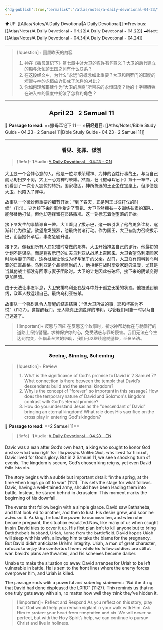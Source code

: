 ```yaml
---
{"dg-publish":true,"permalink":"/atlas/notes/a-daily-devotional-04-23/","noteIcon":""}
---
```


 ⬆️UP: [[Atlas/Notes/A Daily Devotional\|A Daily Devotional]]
⬅️Previous: [[Atlas/Notes/A Daily Devotional - 04.22\|A Daily Devotional - 04.22]]
➡️Next: [[Atlas/Notes/A Daily Devotional - 04.24\|A Daily Devotional - 04.24]]

---

> [!question]+ 回顾昨天的内容
> 1. ⁠神在《撒母耳记下》第七章中对大卫的应许有何意义？大卫的后代建立的殿与永恒的王国之间有什么联系？
> 2. 在这段经文中，为什么“永远”的概念如此重要？大卫和所罗门的国度的短暂与神的永恒应许形成了怎样的对比？
> 3. 你如何理解耶稣作为“大卫的后裔”所带来的永恒国度？祂的十字架牺牲在进入神的国度中扮演了怎样的角色？



---
## <center>April 23-  2 Samuel 11</center>

📖 **Passage to read**: ==撒母耳记下 11==
⭐**研经题目**: [[Atlas/Notes/Bible Study Guide - 04.23 - 2 Samuel 11\|Bible Study Guide - 04.23 - 2 Samuel 11]]

---
### <center>看见、犯罪、谋划</center>

> [!info]- 🎙️Audio: [A Daily Devotional - 04.23 - CN]()

大卫是一个合神心意的人，他是一位寻求荣耀神、为神的百姓行事的王。与为自己而活的扫罗不同，大卫一心为神的荣耀。然而，在《撒母耳记下》第十一章中，我们看到了一次令人震惊的转折。国家稳固，神所拣选的王正坐在宝座上，但即便是大卫，也陷入了罪中。

故事以一个微妙但重要的细节开始：“到了春天，正是列王出征打仗的时候”（11:1）。这为接下来的事件奠定了背景。大卫虽然拥有一支训练有素的军队，能够替他打仗，但他却选择留在耶路撒冷。这一刻标志着他堕落的开始。

接下来发生的事情源自一瞥。大卫看见了拔示巴，这一眼引发了他的更多注视，逐渐转化为欲望。欲望愈发强烈，他最终付诸行动。作为国王，大卫有能力召唤拔示巴，而当她怀孕后，事态急剧升温。

接下来，像我们所有人在犯错时常做的那样，大卫开始掩盖自己的罪行。他最初的计划不是谋杀，而是将拔示巴的丈夫乌利亚从战场上召回来。大卫希望乌利亚回家时能与妻子同房，这样就能让他成为怀孕孩子的父亲。然而，大卫没有预料到乌利亚的正直品格。乌利亚是个品德高尚的人，他拒绝在战时享受家庭的温暖，尤其是当其他战士都没有回家与妻子团聚时。大卫的计划因此被破坏，接下来的阴谋变得更加黑暗。

由于无法让事态平息，大卫安排乌利亚在战斗中处于孤立无援的状态。他被送到前线，敌军人数远超自己，最终乌利亚被杀。

故事以一个强烈且令人警醒的结语结束：“但大卫所做的事，耶和华甚为不悦”（11:27）。这提醒我们，无人能真正逃脱罪的审判，尽管我们可能一时以为自己逃避了。

> [!important]+ 反思与回应
在反思这个故事时，祈求神帮助你在与祂同行的道路上保持警醒。求神保护你的心，免受诱惑与罪的侵害。我们无法在今生达到完美，但借着圣灵的帮助，我们可以继续追随基督，活出圣洁。


---
### <center>Seeing, Sinning, Scheming</center>

> [!question]+ Review
> 1. What is the significance of God's promise to David in 2 Samuel 7? What connection is there between the temple that David’s descendants build and the eternal kingdom?
> 2. Why is the concept of "forever" so important in this passage? How does the temporary nature of David and Solomon's kingdom contrast with God's eternal promise?
> 3. How do you understand Jesus as the "descendant of David" bringing an eternal kingdom? What role does His sacrifice on the cross play in entering God's kingdom?

📖 **Passage to read**: ==2 Samuel 11==

> [!info]- 🎙️Audio: [A Daily Devotional - 04.23 - EN]()  

David was a man after God’s own heart, a king who sought to honor God and do what was right for His people. Unlike Saul, who lived for himself, David lived for God’s glory. But in 2 Samuel 11, we see a shocking turn of events. The kingdom is secure, God’s chosen king reigns, yet even David falls into sin.

The story begins with a subtle but important detail: “in the spring, at the time when kings go off to war” (11:1). This sets the stage for what follows. David, having a well-trained army, should have been leading them into battle. Instead, he stayed behind in Jerusalem. This moment marks the beginning of his downfall.

The events that follow begin with a simple glance. David saw Bathsheba, and that look led to another, and then to lust. His desire grew, and soon he acted on it. As king, he had the power to summon her, and when she became pregnant, the situation escalated.Now, like many of us when caught in sin, David tries to cover it up. His first plan isn’t to kill anyone but to bring Bathsheba’s husband, Uriah, home from the battlefield. David hopes Uriah will sleep with his wife, allowing him to take the blame for the pregnancy. But David didn’t anticipate Uriah’s integrity. Uriah, a man of great character, refuses to enjoy the comforts of home while his fellow soldiers are still at war. David’s plans are thwarted, and his schemes become darker.

Unable to make the situation go away, David arranges for Uriah to be left vulnerable in battle. He is sent to the front lines where the enemy forces overpower him, and Uriah is killed.

The passage ends with a powerful and sobering statement: “But the thing that David had done displeased the LORD” (11:27). This reminds us that no one truly gets away with sin, no matter how well they think they’ve hidden it.

> [!important]+ Reflect and Respond
As you reflect on this story, pray that God would help you remain vigilant in your walk with Him. Ask Him to protect your heart from temptation and sin. We will never be perfect, but with the Holy Spirit’s help, we can continue to pursue Christ and live in holiness.





 


































